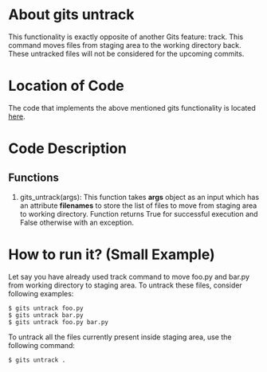 # About gits untrack
This functionality is exactly opposite of another Gits feature: track. 
This command moves files from staging area to the working directory back.
These untracked files will not be considered for the upcoming commits.

# Location of Code
The code that implements the above mentioned gits functionality is located [here](https://github.com/amoghmahesh14/GITS/blob/master/code/gits_untrack.py).

# Code Description
## Functions
1. gits_untrack(args):
This function takes **args** object as an input which has an attribute **filenames** to store the list of files to move from staging area to working directory. 
Function returns True for successful execution and False otherwise with an exception.

# How to run it? (Small Example)
Let say you have already used track command to move foo.py and bar.py from working directory to staging area. 
To untrack these files, consider following examples:
```
$ gits untrack foo.py
$ gits untrack bar.py
$ gits untrack foo.py bar.py
```
To untrack all the files currently present inside staging area, use the following command:
```
$ gits untrack . 
```